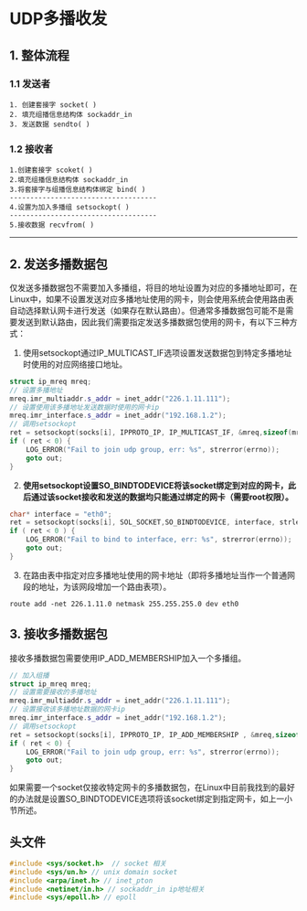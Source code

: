 # UDP多播收发

## 1. 整体流程

### 1.1 发送者

	1. 创建套接字 socket( )
	2. 填充组播信息结构体 sockaddr_in
	3. 发送数据 sendto( )

### 1.2 接收者

	1.创建套接字 scoket( )
	2.填充组播信息结构体 sockaddr_in
	3.将套接字与组播信息结构体绑定 bind( )
	------------------------------------
	4.设置为加入多播组 setsockopt( )
	------------------------------------
	5.接收数据 recvfrom( )

----

## 2. 发送多播数据包

​	仅发送多播数据包不需要加入多播组，将目的地址设置为对应的多播地址即可，在Linux中，如果不设置发送对应多播地址使用的网卡，则会使用系统会使用路由表自动选择默认网卡进行发送（如果存在默认路由）。但通常多播数据包可能不是需要发送到默认路由，因此我们需要指定发送多播数据包使用的网卡，有以下三种方式：

1. 使用setsockopt通过IP_MULTICAST_IF选项设置发送数据包到特定多播地址时使用的对应网络接口地址。

```C++
struct ip_mreq mreq;
// 设置多播地址
mreq.imr_multiaddr.s_addr = inet_addr("226.1.11.111");
// 设置使用该多播地址发送数据时使用的网卡ip
mreq.imr_interface.s_addr = inet_addr("192.168.1.2");
// 调用setsockopt
ret = setsockopt(socks[i], IPPROTO_IP, IP_MULTICAST_IF, &mreq,sizeof(mreq));
if ( ret < 0) {
    LOG_ERROR("Fail to join udp group, err: %s", strerror(errno));
    goto out;
}
```

2. **使用setsockopt设置SO_BINDTODEVICE将该socket绑定到对应的网卡，此后通过该socket接收和发送的数据均只能通过绑定的网卡（需要root权限）。**

```C++
char* interface = "eth0";
ret = setsockopt(socks[i], SOL_SOCKET,SO_BINDTODEVICE, interface, strlen(interface));
if ( ret < 0 ) {
    LOG_ERROR("Fail to bind to interface, err: %s", strerror(errno));
    goto out;
}
```

3. 在路由表中指定对应多播地址使用的网卡地址（即将多播地址当作一个普通网段的地址，为该网段增加一个路由表项）。

```shell
route add -net 226.1.11.0 netmask 255.255.255.0 dev eth0
```

## 3. 接收多播数据包
接收多播数据包需要使用IP_ADD_MEMBERSHIP加入一个多播组。

```C++
// 加入组播
struct ip_mreq mreq;
// 设置需要接收的多播地址
mreq.imr_multiaddr.s_addr = inet_addr("226.1.11.111");
// 设置接收该多播地址数据的网卡ip
mreq.imr_interface.s_addr = inet_addr("192.168.1.2");
// 调用setsockopt
ret = setsockopt(socks[i], IPPROTO_IP, IP_ADD_MEMBERSHIP , &mreq,sizeof (mreq));
if ( ret < 0) {
    LOG_ERROR("Fail to join udp group, err: %s", strerror(errno));
    goto out;
}
```

如果需要一个socket仅接收特定网卡的多播数据包，在Linux中目前我找到的最好的办法就是设置SO_BINDTODEVICE选项将该socket绑定到指定网卡，如上一小节所述。



## 头文件

```C++
#include <sys/socket.h>  // socket 相关
#include <sys/un.h> // unix domain socket
#include <arpa/inet.h> // inet_pton
#include <netinet/in.h> // sockaddr_in ip地址相关
#include <sys/epoll.h> // epoll
```

